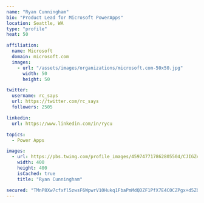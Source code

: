 ```yaml
---
name: "Ryan Cunningham"
bio: "Product Lead for Microsoft PowerApps"
location: Seattle, WA
type: "profile"
heat: 50

affiliation:
  name: Microsoft
  domain: microsoft.com
  images:
    - url: "/assets/images/organizations/microsoft.com-50x50.jpg"
      width: 50
      height: 50

twitter:
  username: rc_says
  url: https://twitter.com/rc_says
  followers: 2505

linkedin:
  url: https://www.linkedin.com/in/rycu

topics:
  - Power Apps

images:
  - url: https://pbs.twimg.com/profile_images/459747717862805504/CJIGZejd_400x400.png
    width: 400
    height: 400
    isCached: true
    title: "Ryan Cunningham"

secured: "TMnP8Xw7cfxfl5zwsF6WpwrV10Hukq1FbaPmMdQDZF1PfX7E4C0CZPgx+d5ZOcXG2ojp9AhETWKSyNxg3kkNLZn301vxkcenKH9tD78+pnfkCktXWl68LEyc4b1pH4pN3Eyzb90YehntIKAqjZe0yL4Q+tgfiF/pPFp6Nn9WP5hNMdetGqUEomkfJTiMz98zRb7Orak+rpFULaKDmfZQXdkOEF2wbLO+5IbQXwor7AfkQSwVNfrrJ6jzMrdMayMoBMdiSO732zWwTqmw+RfrpGhALxHG68aCI5ITg5145jsNxkLeNF4Nk8WePttZWVcXcl92pf+dNIUkEuu/WqBbZh9uLoIi5VsBK74rhzXXnv2u9JTOTUpcwy1gaCW6b8KgretLQXRqlGIp7vPuMVSqtA0pvMSdOBkoEjAcJu0KQf4=;a+rf5ZSA6f262n16e+3DHw=="
---
```


